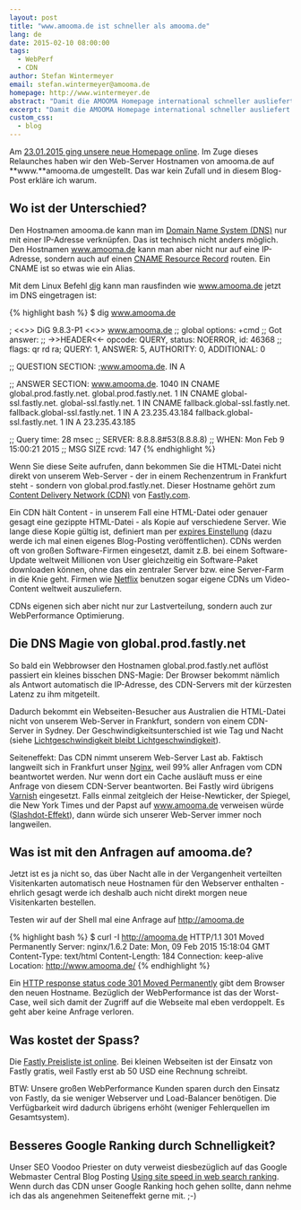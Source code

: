 ```yaml
---
layout: post
title: "www.amooma.de ist schneller als amooma.de"
lang: de
date: 2015-02-10 08:00:00
tags:
  - WebPerf
  - CDN
author: Stefan Wintermeyer
email: stefan.wintermeyer@amooma.de
homepage: http://www.wintermeyer.de
abstract: "Damit die AMOOMA Homepage international schneller ausliefert wird, haben wir beim Relaunch von amooma.de auf www.amooma.de und damit auf eine Auslieferung über das Fastly CDN umgestellt."
excerpt: "Damit die AMOOMA Homepage international schneller ausliefert wird, haben wir beim Relaunch von amooma.de auf www.amooma.de und damit auf eine Auslieferung über das Fastly CDN umgestellt."
custom_css:
  - blog
---
```


Am [23.01.2015 ging unsere neue Homepage online](/2015/01/26/relaunch-webseite.html). Im Zuge dieses Relaunches haben wir den Web-Server Hostnamen von amooma.de auf **www.**amooma.de umgestellt. Das war kein Zufall und in diesem Blog-Post erkläre ich warum.

## Wo ist der Unterschied?

Den Hostnamen amooma.de kann man im [Domain Name System (DNS)](http://de.wikipedia.org/wiki/Domain_Name_System) nur mit einer IP-Adresse verknüpfen. Das ist technisch nicht anders möglich. Den Hostnamen www.amooma.de kann man aber nicht nur auf eine IP-Adresse, sondern auch auf einen [CNAME Resource Record](http://de.wikipedia.org/wiki/CNAME_Resource_Record) routen. Ein CNAME ist so etwas wie ein Alias.

Mit dem Linux Befehl [dig](http://de.wikipedia.org/wiki/Dig_(Software)) kann man rausfinden wie www.amooma.de jetzt im DNS eingetragen ist:

{% highlight bash %}
$ dig www.amooma.de

; <<>> DiG 9.8.3-P1 <<>> www.amooma.de
;; global options: +cmd
;; Got answer:
;; ->>HEADER<<- opcode: QUERY, status: NOERROR, id: 46368
;; flags: qr rd ra; QUERY: 1, ANSWER: 5, AUTHORITY: 0, ADDITIONAL: 0

;; QUESTION SECTION:
;www.amooma.de.			IN	A

;; ANSWER SECTION:
www.amooma.de.		1040	IN	CNAME	global.prod.fastly.net.
global.prod.fastly.net.	1	IN	CNAME	global-ssl.fastly.net.
global-ssl.fastly.net.	1	IN	CNAME	fallback.global-ssl.fastly.net.
fallback.global-ssl.fastly.net.	1 IN	A	23.235.43.184
fallback.global-ssl.fastly.net.	1 IN	A	23.235.43.185

;; Query time: 28 msec
;; SERVER: 8.8.8.8#53(8.8.8.8)
;; WHEN: Mon Feb  9 15:00:21 2015
;; MSG SIZE  rcvd: 147
{% endhighlight %}

Wenn Sie diese Seite aufrufen, dann bekommen Sie die HTML-Datei nicht direkt von unserem Web-Server - der in einem Rechenzentrum in Frankfurt steht - sondern von global.prod.fastly.net. Dieser Hostname gehört zum [Content Delivery Network (CDN)](http://de.wikipedia.org/wiki/Content_Delivery_Network) von [Fastly.com](http://www.fastly.com/).

Ein CDN hält Content - in unserem Fall eine HTML-Datei oder genauer gesagt eine gezippte HTML-Datei - als Kopie auf verschiedene Server. Wie lange diese Kopie gültig ist, definiert man per [expires Einstellung](http://nginx.org/en/docs/http/ngx_http_headers_module.html) (dazu werde ich mal einen eigenes Blog-Posting veröffentlichen). CDNs werden oft von großen Software-Firmen eingesetzt, damit z.B. bei einem Software-Update weltweit Millionen von User gleichzeitig ein Software-Paket downloaden können, ohne das ein zentraler Server bzw. eine Server-Farm in die Knie geht. Firmen wie [Netflix](https://www.netflix.com) benutzen sogar eigene CDNs um Video-Content weltweit auszuliefern.

CDNs eigenen sich aber nicht nur zur Lastverteilung, sondern auch zur WebPerformance Optimierung.

## Die DNS Magie von global.prod.fastly.net

So bald ein Webbrowser den Hostnamen global.prod.fastly.net auflöst passiert ein kleines bisschen DNS-Magie: Der Browser bekommt nämlich als Antwort automatisch die IP-Adresse, des CDN-Servers mit der kürzesten Latenz zu ihm mitgeteilt.

Dadurch bekommt ein Webseiten-Besucher aus Australien die HTML-Datei nicht von unserem Web-Server in Frankfurt, sondern von einem CDN-Server in Sydney. Der Geschwindigkeitsunterschied ist wie Tag und Nacht (siehe [Lichtgeschwindigkeit bleibt Lichtgeschwindigkeit](/2014/10/08/lichtgeschwindigkeit-bleibt-lichtgeschwindigkeit.html)).

Seiteneffekt: Das CDN nimmt unserem Web-Server Last ab. Faktisch langweilt sich in Frankfurt unser [Nginx](http://nginx.com/), weil 99% aller Anfragen vom CDN beantwortet werden. Nur wenn dort ein Cache ausläuft muss er eine Anfrage von diesem CDN-Server beantworten. Bei Fastly wird übrigens [Varnish](https://www.varnish-cache.org/) eingesetzt. Falls einmal zeitgleich der Heise-Newticker, der Spiegel, die New York Times und der Papst auf www.amooma.de verweisen würde ([Slashdot-Effekt](http://de.wikipedia.org/wiki/Slashdot-Effekt)), dann würde sich unserer Web-Server immer noch langweilen.

## Was ist mit den Anfragen auf amooma.de?

Jetzt ist es ja nicht so, das über Nacht alle in der Vergangenheit verteilten Visitenkarten automatisch neue Hostnamen für den Webserver enthalten - ehrlich gesagt werde ich deshalb auch nicht direkt morgen neue Visitenkarten bestellen.

Testen wir auf der Shell mal eine Anfrage auf http://amooma.de

{% highlight bash %}
$ curl -I http://amooma.de
HTTP/1.1 301 Moved Permanently
Server: nginx/1.6.2
Date: Mon, 09 Feb 2015 15:18:04 GMT
Content-Type: text/html
Content-Length: 184
Connection: keep-alive
Location: http://www.amooma.de/
{% endhighlight %}

Ein [HTTP response status code 301 Moved Permanently](http://en.wikipedia.org/wiki/HTTP_301) gibt dem Browser den neuen Hostname. Bezüglich der WebPerformance ist das der Worst-Case, weil sich damit der Zugriff auf die Webseite mal eben verdoppelt. Es geht aber keine Anfrage verloren.

## Was kostet der Spass?

Die [Fastly Preisliste ist online](http://www.fastly.com/pricing/). Bei kleinen Webseiten ist der Einsatz von Fastly gratis, weil Fastly erst ab 50 USD eine Rechnung schreibt.

BTW: Unsere großen WebPerformance Kunden sparen durch den Einsatz von Fastly, da sie weniger Webserver und Load-Balancer benötigen. Die Verfügbarkeit wird dadurch übrigens erhöht (weniger Fehlerquellen im Gesamtsystem).

## Besseres Google Ranking durch Schnelligkeit?

Unser SEO Voodoo Priester on duty verweist diesbezüglich auf das Google Webmaster Central Blog Posting [Using site speed in web search ranking](http://googlewebmastercentral.blogspot.de/2010/04/using-site-speed-in-web-search-ranking.html). Wenn durch das CDN unser Google Ranking hoch gehen sollte, dann nehme ich das als angenehmen Seiteneffekt gerne mit. ;-)
